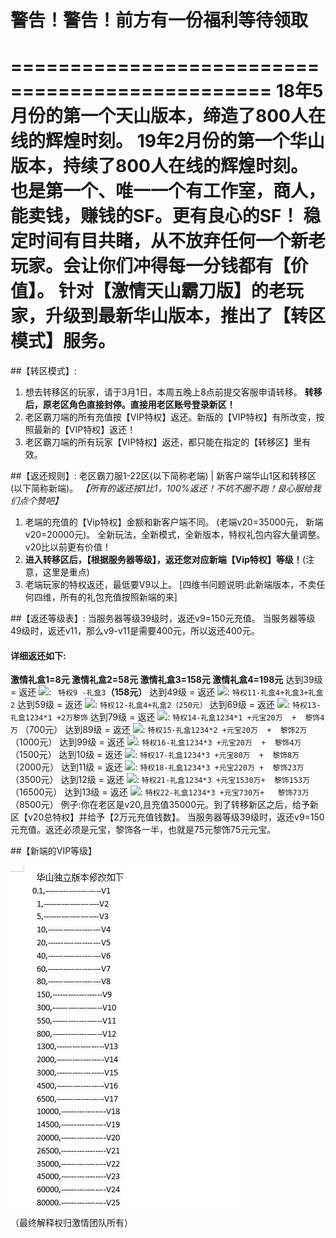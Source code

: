 # 警告！警告！前方有一份福利等待领取
================================================
18年5月份的第一个天山版本，缔造了800人在线的辉煌时刻。
19年2月份的第一个华山版本，持续了800人在线的辉煌时刻。
也是第一个、唯一一个有工作室，商人，能卖钱，赚钱的SF。更有良心的SF！
稳定时间有目共睹，从不放弃任何一个新老玩家。会让你们冲得每一分钱都有【价值】。
针对【激情天山霸刀版】的老玩家，升级到最新华山版本，推出了【转区模式】服务。
============================================================
##【转区模式】: 
1. 想去转移区的玩家，请于3月1日，本周五晚上8点前提交客服申请转移。
    **转移后，原老区角色直接封停。直接用老区账号登录新区！**
2. 老区霸刀端的所有充值按【VIP特权】返还。新版的【VIP特权】有所改变，按照最新的【VIP特权】返还！
3. 老区霸刀端的所有玩家【VIP特权】返还，都只能在指定的【转移区】里有效。

##【返还规则】:
老区霸刀服1-22区(以下简称老端) | 新客户端华山1区和转移区(以下简称新端)。
*【所有的返还按1比1，100%返还！不坑不圈不跑！良心服给我们点个赞吧】*
1. 老端的充值的【Vip特权】金额和新客户端不同。 (老端v20=35000元， 新端v20=20000元)。
        全新玩法，全新模式，全新版本，特权礼包内容大量调整。v20比以前更有价值！
2.  **进入转移区后，【根据服务器等级】，返还您对应新端【Vip特权】等级！**(注意，这里是重点)
3. 老端玩家的特权返还，最低要V9以上。
[四维书问题说明:此新端版本，不卖任何四维，所有的礼包充值按照新端的来] 

##【返还等级表】:
当服务器等级39级时，返还v9=150元充值。
当服务器等级49级时，返还v11，那么v9-v11是需要400元，所以返还400元。
#### 详细返还如下:
**激情礼盒1=8元   激情礼盒2=58元  激情礼盒3=158元   激情礼盒4=198元**
达到39级 = 返还 ![](./_image/3c57274a2019d167a1dcbfb32c2e88e.png): `` 特权9 -礼盒3``**（158元）**
达到49级 = 返还 ![](./_image/3c57274a2019d167a1dcbfb32c2e88e.png): ``特权11-礼盒4+礼盒3+礼盒2``
达到59级 = 返还 ![](./_image/3c57274a2019d167a1dcbfb32c2e88e.png):  ``特权12-礼盒4+礼盒2（250元）``
达到69级 = 返还 ![](./_image/3c57274a2019d167a1dcbfb32c2e88e.png): ``特权13-礼盒1234*1 +2万黎饰``
达到79级 = 返还 ![](./_image/3c57274a2019d167a1dcbfb32c2e88e.png): ``特权14-礼盒1234*1 +元宝20万  +  黎饰4万``  （700元）
达到89级 = 返还 ![](./_image/3c57274a2019d167a1dcbfb32c2e88e.png): ``特权15-礼盒1234*2 +元宝20万  +  黎饰2万``  （1000元）
达到99级 = 返还 ![](./_image/3c57274a2019d167a1dcbfb32c2e88e.png): ``特权16-礼盒1234*3 +元宝20万  +  黎饰4万``  （1500元）
达到10级 = 返还 ![](./_image/3c57274a2019d167a1dcbfb32c2e88e.png): ``特权17-礼盒1234*3 +元宝80万  +  黎饰8万``  （2000元）
达到11级 = 返还 ![](./_image/3c57274a2019d167a1dcbfb32c2e88e.png): ``特权18-礼盒1234*3 +元宝220万 +  黎饰23万`` （3500元）
达到12级 = 返还 ![](./_image/3c57274a2019d167a1dcbfb32c2e88e.png): ``特权21-礼盒1234*3 +元宝1530万+  黎饰153万``（16500元）
达到13级 = 返还 ![](./_image/3c57274a2019d167a1dcbfb32c2e88e.png): ``特权22-礼盒1234*3 +元宝730万+   黎饰73万`` （8500元） 
例子:你在老区是v20,且充值35000元。到了转移新区之后，给予新区【v20总特权】并给予【2万元充值钱数】。
当服务器等级39级时，返还v9=150元充值。返还必须是元宝，黎饰各一半，也就是75元黎饰75元元宝。

##【新端的VIP等级】

![](./_image/84A912C962634EAF9AC038A4E62A2691.png)

（最终解释权归激情团队所有）